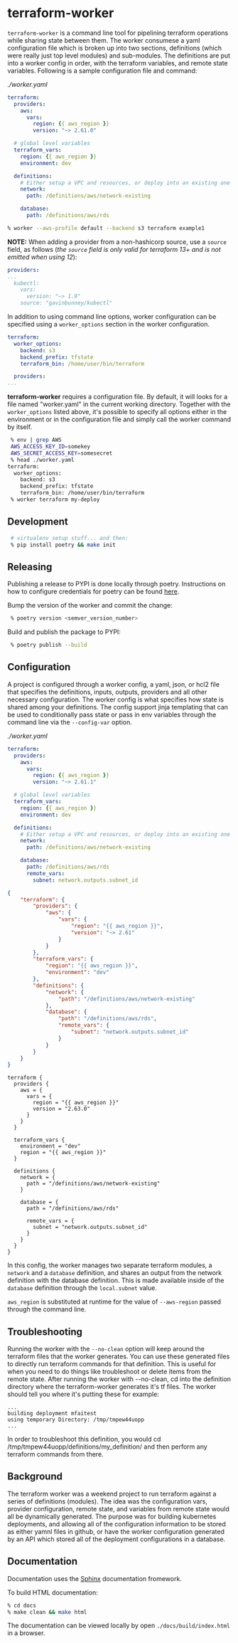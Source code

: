 # terraform-worker

`terraform-worker` is a command line tool for pipelining terraform operations while sharing state between them. The worker consumese a yaml configuration file which is broken up into two sections, definitions (which were really just top level modules) and sub-modules. The definitions are put into a worker config in order, with the terraform variables, and remote state variables.  Following is a sample configuration file and command:

*./worker.yaml*
```yaml
terraform:
  providers:
    aws:
      vars:
        region: {{ aws_region }}
        version: "~> 2.61.0"

  # global level variables
  terraform_vars:
    region: {{ aws_region }}
    environment: dev

  definitions:
    # Either setup a VPC and resources, or deploy into an existing one
    network:
      path: /definitions/aws/network-existing

    database:
      path: /definitions/aws/rds
```

```sh
% worker --aws-profile default --backend s3 terraform example1
```
**NOTE:** When adding a provider from a non-hashicorp source, use a `source` field, as follows
(_the `source` field is only valid for terraform 13+ and is not emitted when using 12_):

```yaml
providers:
...
  kubectl:
    vars:
      version: "~> 1.9"
    source: "gavinbunney/kubectl"
```

In addition to using command line options, worker configuration can be specified using a `worker_options` section in
the worker configuration.

```yaml
terraform:
  worker_options:
    backend: s3
    backend_prefix: tfstate
    terraform_bin: /home/user/bin/terraform

  providers:
...
```

**terraform-worker** requires a configuration file.  By default, it will looks for a file named "worker.yaml" in the
current working directory.  Together with the `worker_options` listed above, it's possible to specify all options 
either in the environment or in the configuration file and simply call the worker command by itself.

```sh
 % env | grep AWS
 AWS_ACCESS_KEY_ID=somekey
 AWS_SECRET_ACCESS_KEY=somesecret
 % head ./worker.yaml
terraform:
  worker_options:
    backend: s3
    backend_prefix: tfstate
    terraform_bin: /home/user/bin/terraform
 % worker terraform my-deploy
```

## Development

```sh
 # virtualenv setup stuff... and then:
 % pip install poetry && make init
```

## Releasing

Publishing a release to PYPI is done locally through poetry. Instructions on how to configure credentials for poetry can be found [here](https://python-poetry.org/docs/repositories/#configuring-credentials).

Bump the version of the worker and commit the change:
```sh
 % poetry version <semver_version_number>
```

Build and publish the package to PYPI:
```sh
 % poetry publish --build
```

## Configuration

A project is configured through a worker config, a yaml, json, or hcl2 file that specifies the definitions, inputs, outputs, providers and all other necessary configuration. The worker config is what specifies how state is shared among your definitions. The config support jinja templating that can be used to conditionally pass state or pass in env variables through the command line via the `--config-var` option.

*./worker.yaml*
```yaml
terraform:
  providers:
    aws:
      vars:
        region: {{ aws_region }}
        version: "~> 2.61.1"

  # global level variables
  terraform_vars:
    region: {{ aws_region }}
    environment: dev

  definitions:
    # Either setup a VPC and resources, or deploy into an existing one
    network:
      path: /definitions/aws/network-existing

    database:
      path: /definitions/aws/rds
      remote_vars:
        subnet: network.outputs.subnet_id
```

```json
{
    "terraform": {
        "providers": {
            "aws": {
                "vars": {
                    "region": "{{ aws_region }}",
                    "version": "~> 2.61"
                }
            }
        },
        "terraform_vars": {
            "region": "{{ aws_region }}",
            "environment": "dev"
        },
        "definitions": {
            "network": {
                "path": "/definitions/aws/network-existing"
            },
            "database": {
                "path": "/definitions/aws/rds",
                "remote_vars": {
                    "subnet": "network.outputs.subnet_id"
                }
            }
        }
    }
}
```

```hcl
terraform {
  providers {
    aws = {
      vars = {
        region = "{{ aws_region }}"
        version = "2.63.0"
      }
    }
  }

  terraform_vars {
    environment = "dev"
    region = "{{ aws_region }}"
  }

  definitions {
    network = {
      path = "/definitions/aws/network-existing"
    }

    database = {
      path = "/definitions/aws/rds"

      remote_vars = {
        subnet = "network.outputs.subnet_id"
      }
    }
  }
}
```

In this config, the worker manages two separate terraform modules, a `network` and a `database` definition, and shares an output from the network definition with the database definition. This is made available inside of the `database` definition through the `local.subnet` value.

`aws_region` is substituted at runtime for the value of `--aws-region` passed through the command line.

## Troubleshooting

Running the worker with the `--no-clean` option will keep around the terraform files that the worker generates. You can use these generated files to directly run terraform commands for that definition. This is useful for when you need to do things like troubleshoot or delete items from the remote state. After running the worker with --no-clean, cd into the definition directory where the terraform-worker generates it's tf files. The worker should tell you where it's putting these for example:

```
...
building deployment mfaitest
using temporary Directory: /tmp/tmpew44uopp
...
```

In order to troubleshoot this definition, you would cd /tmp/tmpew44uopp/definitions/my_definition/ and then perform any terraform commands from there.

## Background

The terraform worker was a weekend project to run terraform against a series of definitions (modules). The idea was the configuration vars, provider configuration, remote state, and variables from remote state would all be dynamically generated. The purpose was for building kubernetes deployments, and allowing all of the configuration information to be stored as either yamnl files in github, or have the worker configuration generated by an API which stored all of the deployment configurations in a database.

## Documentation

Documentation uses the [Sphinx](https://www.sphinx-doc.org/en/master/index.html) documentation fromework.

To build HTML documentation:

```bash
% cd docs
% make clean && make html
```

The documentation can be viewed locally by open `./docs/build/index.html` in a browser.
